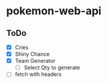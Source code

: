 # pokemon-web-api

<!-- What is this project -->

<!-- What does this project use -->

<!-- Screenshots and/or deployment URL -->

## ToDo

- [x] Cries
- [x] Shiny Chance
- [x] Team Generator
    - [ ] Select Qty to generate

- [ ] fetch with headers